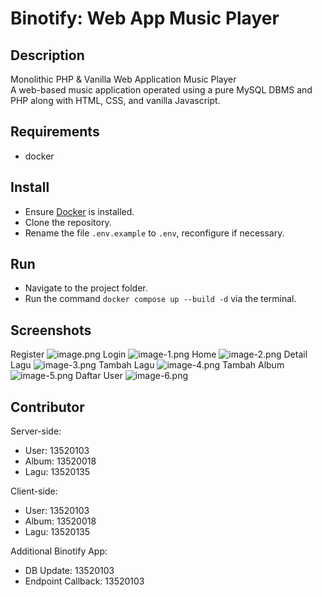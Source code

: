 # Binotify: Web App Music Player

## Description

Monolithic PHP & Vanilla Web Application Music Player <br>
A web-based music application operated using a pure MySQL DBMS and PHP along with HTML, CSS, and vanilla Javascript.

## Requirements

-   docker

## Install

- Ensure [Docker](https://docs.docker.com/engine/install/) is installed.
- Clone the repository.
- Rename the file `.env.example` to `.env`, reconfigure if necessary.


## Run

- Navigate to the project folder.
- Run the command `docker compose up --build -d` via the terminal.

## Screenshots

Register
![image.png](./img/image.png)
Login
![image-1.png](./img/image-1.png)
Home
![image-2.png](./img/image-2.png)
Detail Lagu
![image-3.png](./img/image-3.png)
Tambah Lagu
![image-4.png](./img/image-4.png)
Tambah Album
![image-5.png](./img/image-5.png)
Daftar User
![image-6.png](./img/image-6.png)

## Contributor

Server-side:
-   User: 13520103
-   Album: 13520018
-   Lagu: 13520135

Client-side:
-   User: 13520103
-   Album: 13520018
-   Lagu: 13520135

Additional Binotify App:
- DB Update: 13520103
- Endpoint Callback: 13520103
